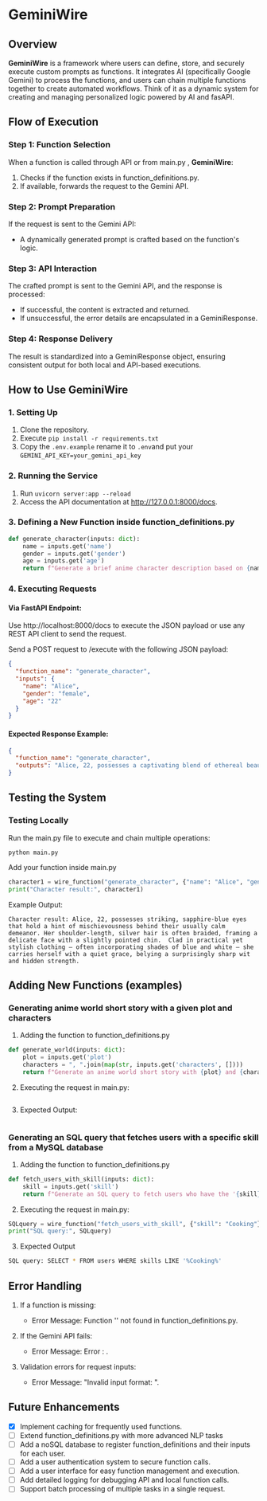 # GeminiWire

## **Overview**

**GeminiWire** is a framework where users can define, store, and securely execute custom prompts as functions. It integrates AI (specifically Google Gemini) to process the functions, and users can chain multiple functions together to create automated workflows. Think of it as a dynamic system for creating and managing personalized logic powered by AI and fasAPI.

## **Flow of Execution**

### **Step 1: Function Selection**

When a function is called through API or from main.py , **GeminiWire**:

1.  Checks if the function exists in function_definitions.py.
2.  If available, forwards the request to the Gemini API.

### **Step 2: Prompt Preparation**

If the request is sent to the Gemini API:

- A dynamically generated prompt is crafted based on the function's logic.

### **Step 3: API Interaction**

The crafted prompt is sent to the Gemini API, and the response is processed:

- If successful, the content is extracted and returned.
- If unsuccessful, the error details are encapsulated in a GeminiResponse.

### **Step 4: Response Delivery**

The result is standardized into a GeminiResponse object, ensuring consistent output for both local and API-based executions.

## **How to Use GeminiWire**

### **1\. Setting Up**

1.  Clone the repository.
2.  Execute `pip install -r requirements.txt`
3.  Copy the `.env.example` rename it to `.env`and put your `GEMINI_API_KEY=your_gemini_api_key`

### **2\. Running the Service**

1.  Run `uvicorn server:app --reload`
2.  Access the API documentation at http://127.0.0.1:8000/docs.

### **3\. Defining a New Function inside function_definitions.py**

```python
def generate_character(inputs: dict):
    name = inputs.get('name')
    gender = inputs.get('gender')
    age = inputs.get('age')
    return f"Generate a brief anime character description based on {name}, {gender}, {age}."
```

### **4\. Executing Requests**

#### Via FastAPI Endpoint:

Use http://localhost:8000/docs to execute the JSON payload or use any REST API client to send the request.

Send a POST request to /execute with the following JSON payload:

```json
{
  "function_name": "generate_character",
  "inputs": {
    "name": "Alice",
    "gender": "female",
    "age": "22"
  }
}
```

#### Expected Response Example:

```json
{
  "function_name": "generate_character",
  "outputs": "Alice, 22, possesses a captivating blend of ethereal beauty and quiet strength. Her long, silver hair often frames a delicate face with striking emerald eyes, hinting at a hidden depth.  While appearing initially soft-spoken and reserved, a determined set to her jaw and a flash of steel in her gaze betray a resilient spirit ready to face any challenge.  She favors flowing, pastel-colored clothing, yet carries herself with an air of subtle elegance that belies a surprising agility.\n"
}
```

## **Testing the System**

### **Testing Locally**

Run the main.py file to execute and chain multiple operations:

`python main.py`

Add your function inside main.py

```python
character1 = wire_function("generate_character", {"name": "Alice", "gender": "female", "age": 22}).data
print("Character result:", character1)

```

Example Output:

```
Character result: Alice, 22, possesses striking, sapphire-blue eyes that hold a hint of mischievousness behind their usually calm demeanor. Her shoulder-length, silver hair is often braided, framing a delicate face with a slightly pointed chin.  Clad in practical yet stylish clothing – often incorporating shades of blue and white – she carries herself with a quiet grace, belying a surprisingly sharp wit and hidden strength.
```

## **Adding New Functions (examples)**

### **Generating anime world short story with a given plot and characters**

1.  Adding the function to function_definitions.py

```python
def generate_world(inputs: dict):
    plot = inputs.get('plot')
    characters = ", ".join(map(str, inputs.get('characters', [])))
    return f"Generate an anime world short story with {plot} and {characters}."
```

2. Executing the request in main.py:

```python

```

3. Expected Output:

```

```

### **Generating an SQL query that fetches users with a specific skill from a MySQL database**

1.  Adding the function to function_definitions.py

```python
def fetch_users_with_skill(inputs: dict):
    skill = inputs.get('skill')
    return f"Generate an SQL query to fetch users who have the '{skill}' skill from mysql DB. Only send the sql query in plain text dont use commas."
```

2. Executing the request in main.py:

```python
SQLquery = wire_function("fetch_users_with_skill", {"skill": "Cooking"}).data
print("SQL query:", SQLquery)
```

3. Expected Output

```bash
SQL query: SELECT * FROM users WHERE skills LIKE '%Cooking%'
```

## **Error Handling**

1.  If a function is missing:

    - Error Message: Function '' not found in function_definitions.py.

2.  If the Gemini API fails:

    - Error Message: Error : .

3.  Validation errors for request inputs:

    - Error Message: "Invalid input format: ".

## **Future Enhancements**

- [x] Implement caching for frequently used functions.
- [ ] Extend function_definitions.py with more advanced NLP tasks
- [ ] Add a noSQL database to register function_definitions and their inputs for each user.
- [ ] Add a user authentication system to secure function calls.
- [ ] Add a user interface for easy function management and execution.
- [ ] Add detailed logging for debugging API and local function calls.
- [ ] Support batch processing of multiple tasks in a single request.

